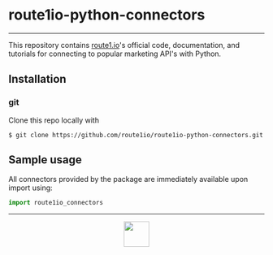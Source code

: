 # route1io-python-connectors

---

This repository contains [route1.io](http://route1.io/index.html)'s official code, documentation, and tutorials for connecting to popular marketing API's with Python.

## Installation

### git
Clone this repo locally with
```shell
$ git clone https://github.com/route1io/route1io-python-connectors.git
```

## Sample usage
All connectors provided by the package are immediately available upon import using:
```python
import route1io_connectors
```

---

<p align="center">
  <img src="media/route1io.png" width="50px">
</p>
